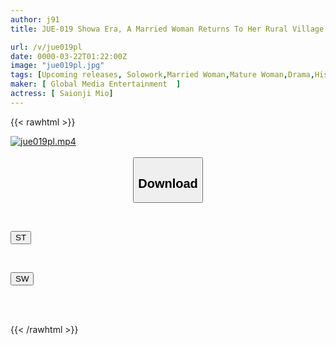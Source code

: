 ```yaml
---
author: j91
title: JUE-019 Showa Era, A Married Woman Returns To Her Rural Village Deep In The Mountains After A Marital Dispute. Her Chastity Is Disturbed By Her Physical Relationships With Men. In A Secluded Place, She Has Sex With Her Ex-boyfriend, Her Perverted Stepfather Without Her Mother's Knowledge, And With The Son Of The Liquor Store Owner Who Once Took Her Virginity. Mio Nishizonji

url: /v/jue019pl
date: 0000-03-22T01:22:00Z
image: "jue019pl.jpg"
tags: [Upcoming releases, Solowork,Married Woman,Mature Woman,Drama,Historical Play	]
maker: [ Global Media Entertainment  ]
actress: [ Saionji Mio]
---
```



{{< rawhtml >}}

<div class="video" data-videoid="pending_link_2.html">
    <a href="javascript:;">
        <img src="/v/jue019pl/jue019pl.jpg" width="WIDTH" height="HEIGHT" alt="jue019pl.mp4" loading="lazy">
    </a>
</div>

<script type="text/javascript" src="https://j91.asia/asset/on-demand-pend.js"></script>

<br>
  <link rel="stylesheet" href="https://j91.asia/asset/bs5.css">
  
  <center>
  <button class="btn btn-primary" type="button" data-bs-toggle="collapse" data-bs-target=".multi-collapse" aria-expanded="false" aria-controls="multiCollapseExample1 multiCollapseExample2"><h2>Download</h2></button></center>
</p>
<div class="row">
  <div class="col">
    <div class="collapse multi-collapse" id="multiCollapseExample1">
      <div class="card card-body">
	      	      <br>
<div class="buttons">  
<p><a href="https://j91.asia/pending_link_2.html" target="_blank"><button class="btn-hover color-3"><i class="fa fa-download"></i> ST</button></a></p></div>
    </div>
  </div>
</div>
  <div class="col">
    <div class="collapse multi-collapse" id="multiCollapseExample2">
      <div class="card card-body">
	      <br>
<div class="buttons">
<p><a href="https://j91.asia/pending_link_2.html" target="_blank"><button class="btn-hover color-2"><i class="fa fa-download"></i> SW</button></a></p></div>
<br><br>
      </div>
    </div>
  </div>
</div>

{{< /rawhtml >}}